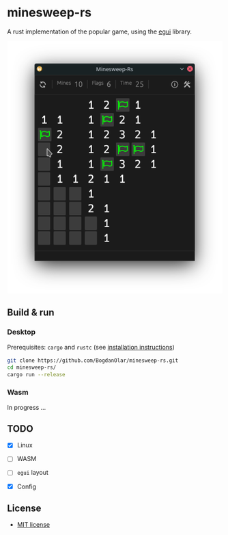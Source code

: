 
# minesweep-rs

A rust implementation of the popular game, using the [egui](https://github.com/emilk/egui) library.

<img src=".github/Screenshot.png" alt="Minesweep-Rs" />

## Build & run

### Desktop

Prerequisites: `cargo` and `rustc` (see [installation instructions](https://www.rust-lang.org/tools/install))

```bash
git clone https://github.com/BogdanOlar/minesweep-rs.git
cd minesweep-rs/
cargo run --release
```

### Wasm

In progress ...

## TODO

- [X] Linux
- [ ] WASM

- [ ] `egui` layout
- [X] Config

## License

- [MIT license](./LICENSE)
